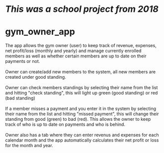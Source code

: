 # *This was a school project from 2018*

# gym_owner_app
The app allows the gym owner (user) to keep track of revenue, expenses, net profit/loss (monthly and yearly) and manage currently enrolled members as well as whether certain members are up to date on their payments or not. <br /><br />
Owner can create/add new members to the system, all new members are created under good standing. <br /><br />
Owner can check members standings by selecting their name from the list and hitting "check standing", this will light up green (good standing) or red (bad standing) <br /><br />
If a member misses a payment and you enter it in the system by selecting their name from the list and hitting "missed payment", this will change their standing from good (green) to bad (red). This allows the owner to keep track of who is up to date on payments and who is behind. <br /><br />
Owner also has a tab where they can enter revenus and expenses for each calendar month and the app automatically calculates their net profit or loss for the month and year.
